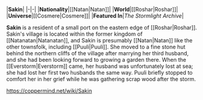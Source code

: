 |**Sakin**|
|-|-|
|**Nationality**|[[Natan\|Natan]]|
|**World**|[[Roshar\|Roshar]]|
|**Universe**|[[Cosmere\|Cosmere]]|
|**Featured In**|*The Stormlight Archive*|

**Sakin** is a resident of a small port on the eastern edge of [[Roshar\|Roshar]].
Sakin's village is located within the former kingdom of [[Natanatan\|Natanatan]], and Sakin is presumably [[Natan\|Natan]] like the other townsfolk, including [[Puuli\|Puuli]].
She moved to a fine stone hut behind the northern cliffs of the village after marrying her third husband, and she had been looking forward to growing a garden there. When the [[Everstorm\|Everstorm]] came, her husband was unfortunately lost at sea; she had lost her first two husbands the same way. Puuli briefly stopped to comfort her in her grief while he was gathering scrap wood after the storm.



https://coppermind.net/wiki/Sakin